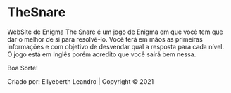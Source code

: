# TheSnare
WebSite de Enigma
The Snare é um jogo de Enigma em que você tem que dar o melhor de si para resolvê-lo. Você terá em mãos as primeiras informações e com objetivo de desvendar qual a resposta para cada nível. O jogo está em Inglês porém acredito que você sairá bem nessa.

Boa Sorte!

Criado por: Ellyeberth Leandro | Copyright © 2021
